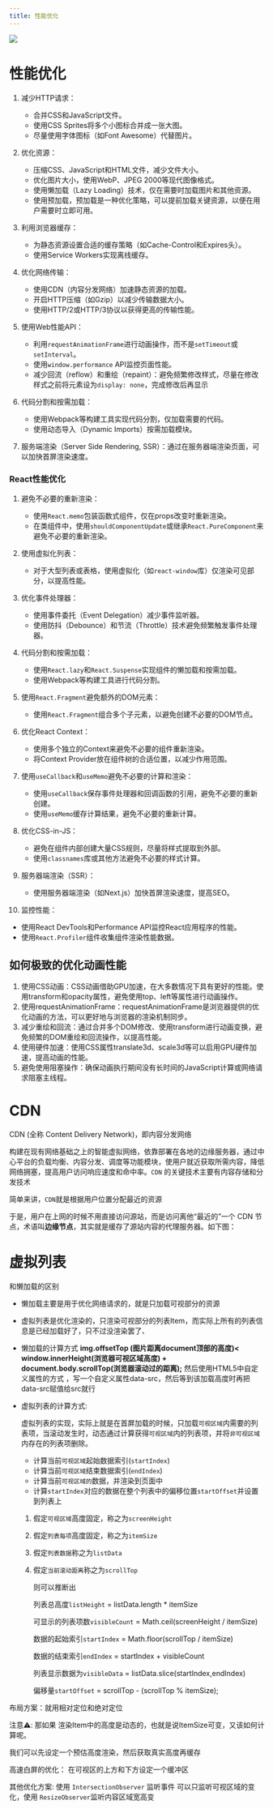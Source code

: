 ```yaml
---
title: 性能优化
---
```

![](../../.vuepress/public/fe/youhua.webp)
# 性能优化

1. 减少HTTP请求：
   - 合并CSS和JavaScript文件。
   - 使用CSS Sprites将多个小图标合并成一张大图。
   - 尽量使用字体图标（如Font Awesome）代替图片。
2. 优化资源：
   - 压缩CSS、JavaScript和HTML文件，减少文件大小。
   - 优化图片大小，使用WebP、JPEG 2000等现代图像格式。
   - 使用懒加载（Lazy Loading）技术，仅在需要时加载图片和其他资源。
   - 使用预加载，预加载是一种优化策略，可以提前加载关键资源，以便在用户需要时立即可用。
3. 利用浏览器缓存：
   - 为静态资源设置合适的缓存策略（如Cache-Control和Expires头）。
   - 使用Service Workers实现离线缓存。
4. 优化网络传输：
   - 使用CDN（内容分发网络）加速静态资源的加载。
   - 开启HTTP压缩（如Gzip）以减少传输数据大小。
   - 使用HTTP/2或HTTP/3协议以获得更高的传输性能。
5. 使用Web性能API：
   - 利用`requestAnimationFrame`进行动画操作，而不是`setTimeout`或`setInterval`。
   - 使用`window.performance` API监控页面性能。
   - 减少回流（reflow）和重绘（repaint）：避免频繁修改样式，尽量在修改样式之前将元素设为`display: none`，完成修改后再显示
6. 代码分割和按需加载：
   - 使用Webpack等构建工具实现代码分割，仅加载需要的代码。
   - 使用动态导入（Dynamic Imports）按需加载模块。

7. 服务端渲染（Server Side Rendering, SSR）：通过在服务器端渲染页面，可以加快首屏渲染速度。

### React性能优化

1. 避免不必要的重新渲染：
   - 使用`React.memo`包装函数式组件，仅在props改变时重新渲染。
   - 在类组件中，使用`shouldComponentUpdate`或继承`React.PureComponent`来避免不必要的重新渲染。

2. 使用虚拟化列表：
   - 对于大型列表或表格，使用虚拟化（如`react-window`库）仅渲染可见部分，以提高性能。

3. 优化事件处理器：
   - 使用事件委托（Event Delegation）减少事件监听器。
   - 使用防抖（Debounce）和节流（Throttle）技术避免频繁触发事件处理器。

4. 代码分割和按需加载：
   - 使用`React.lazy`和`React.Suspense`实现组件的懒加载和按需加载。
   - 使用Webpack等构建工具进行代码分割。

5. 使用`React.Fragment`避免额外的DOM元素：
   - 使用`React.Fragment`组合多个子元素，以避免创建不必要的DOM节点。

6. 优化React Context：
   - 使用多个独立的Context来避免不必要的组件重新渲染。
   - 将Context Provider放在组件树的合适位置，以减少作用范围。

7. 使用`useCallback`和`useMemo`避免不必要的计算和渲染：
   - 使用`useCallback`保存事件处理器和回调函数的引用，避免不必要的重新创建。
   - 使用`useMemo`缓存计算结果，避免不必要的重新计算。

8. 优化CSS-in-JS：
   - 避免在组件内部创建大量CSS规则，尽量将样式提取到外部。
   - 使用`classnames`库或其他方法避免不必要的样式计算。

9. 服务器端渲染（SSR）：
   - 使用服务器端渲染（如Next.js）加快首屏渲染速度，提高SEO。

10. 监控性能：

   - 使用React DevTools和Performance API监控React应用程序的性能。
   - 使用`React.Profiler`组件收集组件渲染性能数据。


## 如何极致的优化动画性能

1. 使用CSS动画：CSS动画借助GPU加速，在大多数情况下具有更好的性能。使用transform和opacity属性，避免使用top、left等属性进行动画操作。
2. 使用requestAnimationFrame：requestAnimationFrame是浏览器提供的优化动画的方法，可以更好地与浏览器的渲染机制同步。
3. 减少重绘和回流：通过合并多个DOM修改、使用transform进行动画变换，避免频繁的DOM重绘和回流操作，以提高性能。
4. 使用硬件加速：使用CSS属性translate3d、scale3d等可以启用GPU硬件加速，提高动画的性能。
5. 避免使用阻塞操作：确保动画执行期间没有长时间的JavaScript计算或网络请求阻塞主线程。


# CDN

CDN (全称 Content Delivery Network)，即内容分发网络

构建在现有网络基础之上的智能虚拟网络，依靠部署在各地的边缘服务器，通过中心平台的负载均衡、内容分发、调度等功能模块，使用户就近获取所需内容，降低网络拥塞，提高用户访问响应速度和命中率。`CDN` 的关键技术主要有内容存储和分发技术

简单来讲，`CDN`就是根据用户位置分配最近的资源

于是，用户在上网的时候不用直接访问源站，而是访问离他“最近的”一个 CDN 节点，术语叫**边缘节点**，其实就是缓存了源站内容的代理服务器。如下图：

# 虚拟列表

和懒加载的区别

+ 懒加载主要是用于优化网络请求的，就是只加载可视部分的资源

+ 虚拟列表是优化渲染的，只渲染可视部分的列表Item，而实际上所有的列表信息是已经加载好了，只不过没渲染罢了、

+ 懒加载的计算方式 **img.offsetTop (图片距离document顶部的高度)< window.innerHeight(浏览器可视区域高度) + document.body.scrollTop(浏览器滚动过的距离);** 然后使用HTML5中自定义属性的方式 ，写一个自定义属性data-src，然后等到该加载高度时再把data-src赋值给src就行

+ 虚拟列表的计算方式:  

  虚拟列表的实现，实际上就是在首屏加载的时候，只加载`可视区域`内需要的列表项，当滚动发生时，动态通过计算获得`可视区域`内的列表项，并将`非可视区域`内存在的列表项删除。

  - 计算当前`可视区域`起始数据索引(`startIndex`)
  - 计算当前`可视区域`结束数据索引(`endIndex`)
  - 计算当前`可视区域的`数据，并渲染到页面中
  - 计算`startIndex`对应的数据在整个列表中的偏移位置`startOffset`并设置到列表上

  1. 假定`可视区域`高度固定，称之为`screenHeight`

  2. 假定`列表每项`高度固定，称之为`itemSize`

  3. 假定`列表数据`称之为`listData`

  4. 假定`当前滚动距离`称之为`scrollTop`

     则可以推断出

     列表总高度`listHeight` = listData.length * itemSize

     可显示的列表项数`visibleCount` = Math.ceil(screenHeight / itemSize)

     数据的起始索引`startIndex` = Math.floor(scrollTop / itemSize)

     数据的结束索引`endIndex` = startIndex + visibleCount

     列表显示数据为`visibleData` = listData.slice(startIndex,endIndex)

     偏移量`startOffset` = scrollTop - (scrollTop % itemSize);

布局方案：就用相对定位和绝对定位

注意⚠️:  那如果 渲染Item中的高度是动态的，也就是说ItemSize可变，又该如何计算呢。

我们可以先设定一个预估高度渲染，然后获取真实高度再缓存

高速白屏的优化： 在可视区的上方和下方设定一个缓冲区

其他优化方案: 使用 `IntersectionObserver` 监听事件 可以只监听可视区域的变化，使用 `ResizeObserver`监听内容区域宽高变